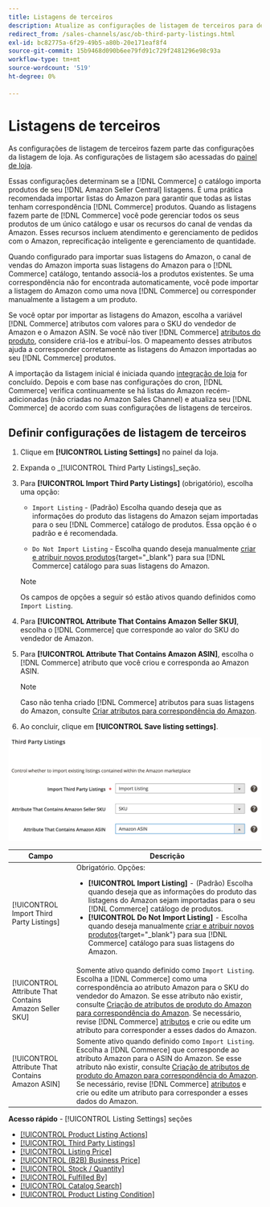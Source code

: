 ```yaml
---
title: Listagens de terceiros
description: Atualize as configurações de listagem de terceiros para determinar se seu catálogo de Comércio importa produtos de suas listagens existentes da Central de Vendas da Amazon.
redirect_from: /sales-channels/asc/ob-third-party-listings.html
exl-id: bc82775a-6f29-49b5-a80b-20e171eaf8f4
source-git-commit: 15b9468d090b6ee79fd91c729f2481296e98c93a
workflow-type: tm+mt
source-wordcount: '519'
ht-degree: 0%

---
```


# Listagens de terceiros

As configurações de listagem de terceiros fazem parte das configurações da listagem de loja. As configurações de listagem são acessadas do [painel de loja](./amazon-store-dashboard.md).

Essas configurações determinam se a [!DNL Commerce] o catálogo importa produtos de seu [!DNL Amazon Seller Central] listagens. É uma prática recomendada importar listas do Amazon para garantir que todas as listas tenham correspondência [!DNL Commerce] produtos. Quando as listagens fazem parte de [!DNL Commerce] você pode gerenciar todos os seus produtos de um único catálogo e usar os recursos do canal de vendas da Amazon. Esses recursos incluem atendimento e gerenciamento de pedidos com o Amazon, reprecificação inteligente e gerenciamento de quantidade.

Quando configurado para importar suas listagens do Amazon, o canal de vendas do Amazon importa suas listagens do Amazon para o [!DNL Commerce] catálogo, tentando associá-los a produtos existentes. Se uma correspondência não for encontrada automaticamente, você pode importar a listagem do Amazon como uma nova [!DNL Commerce] ou corresponder manualmente a listagem a um produto.

Se você optar por importar as listagens do Amazon, escolha a variável [!DNL Commerce] atributos com valores para o SKU do vendedor de Amazon e o Amazon ASIN. Se você não tiver [!DNL Commerce] [atributos do produto](./ob-creating-magento-attributes.md), considere criá-los e atribuí-los. O mapeamento desses atributos ajuda a corresponder corretamente as listagens do Amazon importadas ao seu [!DNL Commerce] produtos.

A importação da listagem inicial é iniciada quando [integração de loja](./store-integration.md) for concluído. Depois e com base nas configurações do cron, [!DNL Commerce] verifica continuamente se há listas do Amazon recém-adicionadas (não criadas no Amazon Sales Channel) e atualiza seu [!DNL Commerce] de acordo com suas configurações de listagens de terceiros.

## Definir configurações de listagem de terceiros

1. Clique em **[!UICONTROL Listing Settings]** no painel da loja.

1. Expanda o _[!UICONTROL Third Party Listings]_seção.

1. Para **[!UICONTROL Import Third Party Listings]** (obrigatório), escolha uma opção:

   - `Import Listing` - (Padrão) Escolha quando deseja que as informações do produto das listagens do Amazon sejam importadas para o seu [!DNL Commerce] catálogo de produtos. Essa opção é o padrão e é recomendada.

   - `Do Not Import Listing` - Escolha quando deseja manualmente [criar e atribuir novos produtos](https://docs.magento.com/user-guide/catalog/products.html){target=&quot;_blank&quot;} para sua [!DNL Commerce] catálogo para suas listagens do Amazon.
   >[!NOTE]
   >Os campos de opções a seguir só estão ativos quando definidos como `Import Listing`.

1. Para **[!UICONTROL Attribute That Contains Amazon Seller SKU]**, escolha o [!DNL Commerce] que corresponde ao valor do SKU do vendedor de Amazon.

1. Para **[!UICONTROL Attribute That Contains Amazon ASIN]**, escolha o [!DNL Commerce] atributo que você criou e corresponda ao Amazon ASIN.

   >[!NOTE]
   >Caso não tenha criado [!DNL Commerce] atributos para suas listagens do Amazon, consulte [Criar atributos para correspondência do Amazon](./ob-creating-magento-attributes.md).

1. Ao concluir, clique em **[!UICONTROL Save listing settings]**.

![Listagens de terceiros](assets/amazon-third-party-listings.png)

| Campo | Descrição |
|---|---|
| [!UICONTROL Import Third Party Listings] | Obrigatório. Opções:<ul><li>**[!UICONTROL Import Listing]** - (Padrão) Escolha quando deseja que as informações do produto das listagens do Amazon sejam importadas para o seu [!DNL Commerce] catálogo de produtos. </li><li>**[!UICONTROL Do Not Import Listing]** - Escolha quando deseja manualmente [criar e atribuir novos produtos](https://docs.magento.com/user-guide/catalog/products.html){target=&quot;_blank&quot;} para sua [!DNL Commerce] catálogo para suas listagens do Amazon.</li></ul> |
| [!UICONTROL Attribute That Contains Amazon Seller SKU] | Somente ativo quando definido como `Import Listing`.<br>Escolha a [!DNL Commerce] como uma correspondência ao atributo Amazon para o SKU do vendedor do Amazon. Se esse atributo não existir, consulte [Criação de atributos de produto do Amazon para correspondência do Amazon](./ob-creating-magento-attributes.md). Se necessário, revise [!DNL Commerce] [atributos](./managing-attributes.md) e crie ou edite um atributo para corresponder a esses dados do Amazon. |
| [!UICONTROL Attribute That Contains Amazon ASIN] | Somente ativo quando definido como `Import Listing`.<br>Escolha a [!DNL Commerce] que corresponde ao atributo Amazon para o ASIN do Amazon. Se esse atributo não existir, consulte [Criação de atributos de produto do Amazon para correspondência do Amazon](./ob-creating-magento-attributes.md). Se necessário, revise [!DNL Commerce] [atributos](./managing-attributes.md) e crie ou edite um atributo para corresponder a esses dados do Amazon. |

**Acesso rápido** - [!UICONTROL Listing Settings] seções

- [[!UICONTROL Product Listing Actions]](./product-listing-actions.md)
- [[!UICONTROL Third Party Listings]](./third-party-listing-settings.md)
- [[!UICONTROL Listing Price]](./listing-price.md)
- [[!UICONTROL (B2B) Business Price]](./business-pricing.md)
- [[!UICONTROL Stock / Quantity]](./stock-quantity.md)
- [[!UICONTROL Fulfilled By]](./fulfilled-by.md)
- [[!UICONTROL Catalog Search]](./catalog-search.md)
- [[!UICONTROL Product Listing Condition]](./product-listing-condition.md)
